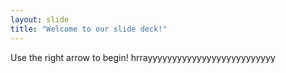 ```yaml
---
layout: slide
title: "Welcome to our slide deck!"
---
```


Use the right arrow to begin!
hrrayyyyyyyyyyyyyyyyyyyyyyyyyy
